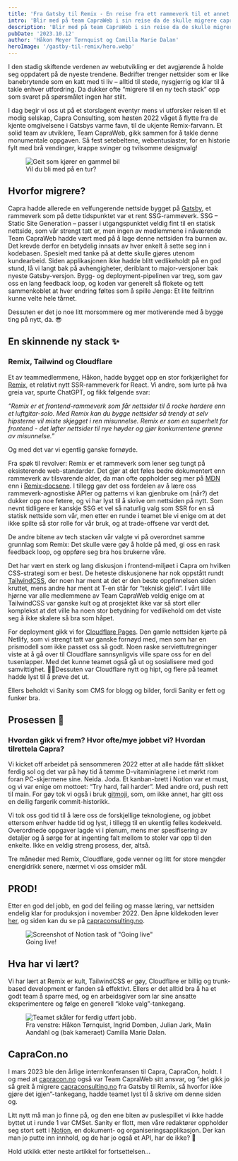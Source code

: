```yaml
---
title: 'Fra Gatsby til Remix - En reise fra ett rammeverk til et annet'
intro: 'Blir med på team CapraWeb i sin reise da de skulle migrere capraconsulting.no fra Gatsby til Remix.'
description: 'Blir med på team CapraWeb i sin reise da de skulle migrere capraconsulting.no fra Gatsby til Remix.'
pubDate: '2023.10.12'
author: 'Håkon Meyer Tørnquist og Camilla Marie Dalan'
heroImage: '/gastby-til-remix/hero.webp'
---
```


I den stadig skiftende verdenen av webutvikling er det avgjørende å holde seg oppdatert på de nyeste trendene. Bedrifter trenger nettsider som er like banebrytende som en katt med ti liv – alltid til stede, nysgjerrig og klar til å takle enhver utfordring. Da dukker ofte “migrere til en ny tech stack” opp som svaret på spørsmålet ingen har stilt.

I dag begir vi oss ut på et storslagent eventyr mens vi utforsker reisen til et modig selskap, Capra Consulting, som høsten 2022 våget å flytte fra de kjente omgivelsene i Gatsbys varme favn, til de ukjente Remix-farvann. Et solid team av utviklere, Team CapraWeb, gikk sammen for å takle denne monumentale oppgaven. Så fest setebeltene, webentusiaster, for en historie fylt med brå vendinger, krappe svinger og tvilsomme designvalg!

<figure>
  <img alt="Geit som kjører en gammel bil" src="/gastby-til-remix/geit.webp">
  <figcaption>Vil du bli med på en tur?</figcaption>
</figure>

## Hvorfor migrere?

Capra hadde allerede en velfungerende nettside bygget på [Gatsby](https://www.gatsbyjs.com/), et rammeverk som på dette tidspunktet var et rent SSG-rammeverk. SSG – Static Site Generation – passer i utgangspunktet veldig fint til en statisk nettside, som vår strengt tatt er, men ingen av medlemmene i nåværende Team CapraWeb hadde vært med på å lage denne nettsiden fra bunnen av. Det krevde derfor en betydelig innsats av hver enkelt å sette seg inn i kodebasen. Spesielt med tanke på at dette skulle gjøres utenom kundearbeid. Siden applikasjonen ikke hadde blitt vedlikeholdt på en god stund, lå vi langt bak på avhengigheter, deriblant to major-versjoner bak nyeste Gatsby-versjon. Bygg- og deployment-pipelinen var treg, som gav oss en lang feedback loop, og koden var generelt så flokete og tett sammenkoblet at hver endring føltes som å spille Jenga: Et lite feiltrinn kunne velte hele tårnet.

Dessuten er det jo noe litt morsommere og mer motiverende med å bygge ting på nytt, da. 😎

## En skinnende ny stack ✨

### Remix, Tailwind og Cloudflare

Et av teammedlemmene, Håkon, hadde bygget opp en stor forkjærlighet for [Remix](https://remix.run/), et relativt nytt SSR-rammeverk for React. Vi andre, som lurte på hva greia var, spurte ChatGPT, og fikk følgende svar:

*“Remix er et frontend-rammeverk som får nettsider til å rocke hardere enn et luftgitar-solo. Med Remix kan du bygge nettsider så trendy at selv hipsterne vil miste skjegget i ren misunnelse. Remix er som en superhelt for frontend - det løfter nettsider til nye høyder og gjør konkurrentene grønne av misunnelse.”*

Og med det var vi egentlig ganske fornøyde.

Fra spøk til revolver: Remix er et rammeverk som lener seg tungt på eksisterende web-standarder. Det gjør at det føles bedre dokumentert enn rammeverk av tilsvarende alder, da man ofte oppholder seg mer på [MDN](https://developer.mozilla.org/en-US/) enn i [Remix-docsene](https://remix.run/docs/en/main). I tillegg gav det oss fordelen av å lære oss rammeverk-agnostiske APIer og patterns vi kan gjenbruke om (når?) det dukker opp noe fetere, og vi har lyst til å skrive om nettsiden på nytt. Som nevnt tidligere er kanskje SSG et vel så naturlig valg som SSR for en så statisk nettside som vår, men etter en runde i teamet ble vi enige om at det ikke spilte så stor rolle for vår bruk, og at trade-offsene var verdt det.

De andre bitene av tech stacken vår valgte vi på overordnet samme grunnlag som Remix: Det skulle være gøy å holde på med, gi oss en rask feedback loop, og oppføre seg bra hos brukerne våre.

Det har vært en sterk og lang diskusjon i frontend-miljøet i Capra om hvilken CSS-strategi som er best. De heteste diskusjonene har nok oppstått rundt [TailwindCSS](https://tailwindcss.com/), der noen har ment at det er den beste oppfinnelsen siden kruttet, mens andre har ment at T-en står for “teknisk gjeld”. I vårt lille hjørne var alle medlemmene av Team CapraWeb veldig enige om at TailwindCSS var ganske kult og at prosjektet ikke var så stort eller komplekst at det ville ha noen stor betydning for vedlikehold om det viste seg å ikke skalere så bra som håpet.

For deployment gikk vi for [Cloudflare Pages](https://pages.cloudflare.com/). Den gamle nettsiden kjørte på Netlify, som vi strengt tatt var ganske fornøyd med, men som har en prismodell som ikke passet oss så godt. Noen raske serviettutregninger viste at å gå over til Cloudflare sannsynligvis ville spare oss for en del tusenlapper. Med det kunne teamet også gå ut og sosialisere med god samvittighet. 💁‍♀️Dessuten var Cloudflare nytt og hipt, og flere på teamet hadde lyst til å prøve det ut.

Ellers beholdt vi Sanity som CMS for blogg og bilder, fordi Sanity er fett og funker bra.

## Prosessen 🔁

### Hvordan gikk vi frem? Hvor ofte/mye jobbet vi? Hvordan tilrettela Capra?

Vi kicket off arbeidet på sensommeren 2022 etter at alle hadde fått slikket ferdig sol og det var på høy tid å tømme D-vitaminlagrene i et mørkt rom foran PC-skjermene sine. Neida. Joda. Et kanban-brett i Notion var et must, og vi var enige om mottoet: “Try hard, fail harder”. Med andre ord, push rett til main. For gøy tok vi også i bruk [gitmoji](https://gitmoji.dev/), som, om ikke annet, har gitt oss en deilig fargerik commit-historikk.

Vi tok oss god tid til å lære oss de forskjellige teknologiene, og jobbet ettersom enhver hadde tid og lyst, i tillegg til en ukentlig felles kodekveld. Overordnede oppgaver lagde vi i plenum, mens mer spesifisering av detaljer og å sørge for at ingenting falt mellom to stoler var opp til den enkelte. Ikke en veldig streng prosess, der, altså.

Tre måneder med Remix, Cloudflare, gode venner og litt for store mengder energidrikk senere, nærmet vi oss omsider mål.

## PROD!

Etter en god del jobb, en god del feiling og masse læring, var nettsiden endelig klar for produksjon i november 2022. Den åpne kildekoden lever [her](https://github.com/capraconsulting/nettsiden), og siden kan du se på [capraconsulting.no](https://capraconsulting.no/?_ga=2.79165012.1970766327.1707512947-1479161094.1707512947).

<figure>
  <img alt="Screenshot of Notion task of &quot;Going live&quot;" src="/gastby-til-remix/live.webp">
  <figcaption>Going live!</figcaption>
</figure>

## Hva har vi lært?

Vi har lært at Remix er kult, TailwindCSS er gøy, Cloudflare er billig og trunk-based development er fanden så effektivt. Ellers er det alltid bra å ha et godt team å sparre med, og en arbeidsgiver som lar sine ansatte eksperimentere og følge en generell “kloke valg”-tankegang.

<figure>
  <img alt="Teamet skåler for ferdig utført jobb." src="/gastby-til-remix/team.webp">
  <figcaption>
    Fra venstre: Håkon Tørnquist, Ingrid Domben, Julian Jark, Malin Aandahl og (bak kameraet) Camilla Marie Dalan.
  </figcaption>
</figure>

## CapraCon.no

I mars 2023 ble den årlige internkonferansen til Capra, CapraCon, holdt. I og med at [capracon.no](https://capracon.no/) også var Team CapraWeb sitt ansvar, og “det gikk jo så greit å migrere [capraconsulting.no](https://capraconsulting.no/?_ga=2.117780937.1970766327.1707512947-1479161094.1707512947) fra Gatsby til Remix, så hvorfor ikke gjøre det igjen”-tankegang, hadde teamet lyst til å skrive om denne siden og.

Litt nytt må man jo finne på, og den ene biten av puslespillet vi ikke hadde byttet ut i runde 1 var CMSet. Sanity er flott, men våre redaktører oppholder seg stort sett i [Notion](https://www.notion.so/), en dokument- og organiseringsapplikasjon. Der kan man jo putte inn innhold, og de har jo også et API, har de ikke? 🤔

Hold utkikk etter neste artikkel for fortsettelsen…